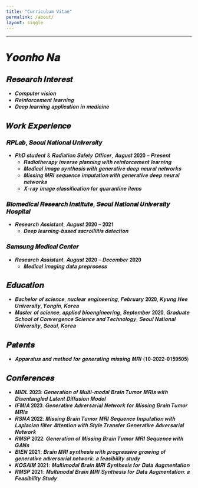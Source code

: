 ```yaml
---
title: "Curriculum Vitae"
permalink: /about/
layout: single
---
```

---
# 𝒀𝒐𝒐𝒏𝒉𝒐 𝑵𝒂
## 𝑹𝒆𝒔𝒆𝒂𝒓𝒄𝒉 𝑰𝒏𝒕𝒆𝒓𝒆𝒔𝒕
- 𝑪𝒐𝒎𝒑𝒖𝒕𝒆𝒓 𝒗𝒊𝒔𝒊𝒐𝒏
- 𝑹𝒆𝒊𝒏𝒇𝒐𝒓𝒄𝒆𝒎𝒆𝒏𝒕 𝒍𝒆𝒂𝒓𝒏𝒊𝒏𝒈
- 𝑫𝒆𝒆𝒑 𝒍𝒆𝒂𝒓𝒏𝒊𝒏𝒈 𝒂𝒑𝒑𝒍𝒊𝒄𝒂𝒕𝒊𝒐𝒏 𝒊𝒏 𝒎𝒆𝒅𝒊𝒄𝒊𝒏𝒆

## 𝑾𝒐𝒓𝒌 𝑬𝒙𝒑𝒆𝒓𝒊𝒆𝒏𝒄𝒆
### 𝑹𝑷𝑳𝒂𝒃, 𝑺𝒆𝒐𝒖𝒍 𝑵𝒂𝒕𝒊𝒐𝒏𝒂𝒍 𝑼𝒏𝒊𝒗𝒆𝒓𝒔𝒊𝒕𝒚
- 𝑷𝒉𝑫 𝒔𝒕𝒖𝒅𝒆𝒏𝒕 & 𝑹𝒂𝒅𝒊𝒂𝒕𝒊𝒐𝒏 𝑺𝒂𝒇𝒆𝒕𝒚 𝑶𝒇𝒇𝒊𝒄𝒆𝒓, 𝑨𝒖𝒈𝒖𝒔𝒕 𝟐𝟎𝟐𝟎 – 𝑷𝒓𝒆𝒔𝒆𝒏𝒕
  - 𝑹𝒂𝒅𝒊𝒐𝒕𝒉𝒆𝒓𝒂𝒑𝒚 𝒊𝒏𝒗𝒆𝒓𝒔𝒆 𝒑𝒍𝒂𝒏𝒏𝒊𝒏𝒈 𝒘𝒊𝒕𝒉 𝒓𝒆𝒊𝒏𝒇𝒐𝒓𝒄𝒆𝒎𝒆𝒏𝒕 𝒍𝒆𝒂𝒓𝒏𝒊𝒏𝒈
  -	𝑴𝒆𝒅𝒊𝒄𝒂𝒍 𝒊𝒎𝒂𝒈𝒆 𝒔𝒚𝒏𝒕𝒉𝒆𝒔𝒊𝒔 𝒘𝒊𝒕𝒉 𝒈𝒆𝒏𝒆𝒓𝒂𝒕𝒊𝒗𝒆 𝒅𝒆𝒆𝒑 𝒏𝒆𝒖𝒓𝒂𝒍 𝒏𝒆𝒕𝒘𝒐𝒓𝒌𝒔
  -	𝑴𝒊𝒔𝒔𝒊𝒏𝒈 𝑴𝑹𝑰 𝒔𝒆𝒒𝒖𝒆𝒏𝒄𝒆 𝒊𝒎𝒑𝒖𝒕𝒂𝒕𝒊𝒐𝒏 𝒘𝒊𝒕𝒉 𝒈𝒆𝒏𝒆𝒓𝒂𝒕𝒊𝒗𝒆 𝒅𝒆𝒆𝒑 𝒏𝒆𝒖𝒓𝒂𝒍 𝒏𝒆𝒕𝒘𝒐𝒓𝒌𝒔
  -	𝑿-𝒓𝒂𝒚 𝒊𝒎𝒂𝒈𝒆 𝒄𝒍𝒂𝒔𝒔𝒊𝒇𝒊𝒄𝒂𝒕𝒊𝒐𝒏 𝒇𝒐𝒓 𝒒𝒖𝒂𝒓𝒂𝒏𝒕𝒊𝒏𝒆 𝒊𝒕𝒆𝒎𝒔

### 𝑩𝒊𝒐𝒎𝒆𝒅𝒊𝒄𝒂𝒍 𝑹𝒆𝒔𝒆𝒂𝒓𝒄𝒉 𝑰𝒏𝒔𝒕𝒊𝒕𝒖𝒕𝒆, 𝑺𝒆𝒐𝒖𝒍 𝑵𝒂𝒕𝒊𝒐𝒏𝒂𝒍 𝑼𝒏𝒊𝒗𝒆𝒓𝒔𝒊𝒕𝒚 𝑯𝒐𝒔𝒑𝒊𝒕𝒂𝒍
- 𝑹𝒆𝒔𝒆𝒂𝒓𝒄𝒉 𝑨𝒔𝒔𝒊𝒔𝒕𝒂𝒏𝒕, 𝑨𝒖𝒈𝒖𝒔𝒕 𝟐𝟎𝟐𝟎 – 𝟐𝟎𝟐𝟏
  - 𝑫𝒆𝒆𝒑 𝒍𝒆𝒂𝒓𝒏𝒊𝒏𝒈-𝒃𝒂𝒔𝒆𝒅 𝒔𝒂𝒄𝒓𝒐𝒊𝒍𝒊𝒊𝒕𝒊𝒔 𝒅𝒆𝒕𝒆𝒄𝒕𝒊𝒐𝒏

### 𝑺𝒂𝒎𝒔𝒖𝒏𝒈 𝑴𝒆𝒅𝒊𝒄𝒂𝒍 𝑪𝒆𝒏𝒕𝒆𝒓
- 𝑹𝒆𝒔𝒆𝒂𝒓𝒄𝒉 𝑨𝒔𝒔𝒊𝒔𝒕𝒂𝒏𝒕, 𝑨𝒖𝒈𝒖𝒔𝒕 𝟐𝟎𝟐𝟎 – 𝑫𝒆𝒄𝒆𝒎𝒃𝒆𝒓 𝟐𝟎𝟐𝟎
  - 𝑴𝒆𝒅𝒊𝒄𝒂𝒍 𝒊𝒎𝒂𝒈𝒊𝒏𝒈 𝒅𝒂𝒕𝒂 𝒑𝒓𝒆𝒑𝒓𝒐𝒄𝒆𝒔𝒔

## 𝑬𝒅𝒖𝒄𝒂𝒕𝒊𝒐𝒏
- 𝑩𝒂𝒄𝒉𝒆𝒍𝒐𝒓 𝒐𝒇 𝒔𝒄𝒊𝒆𝒏𝒄𝒆, 𝒏𝒖𝒄𝒍𝒆𝒂𝒓 𝒆𝒏𝒈𝒊𝒏𝒆𝒆𝒓𝒊𝒏𝒈, 𝑭𝒆𝒃𝒓𝒖𝒂𝒓𝒚 𝟐𝟎𝟐𝟎, 𝑲𝒚𝒖𝒏𝒈 𝑯𝒆𝒆 𝑼𝒏𝒊𝒗𝒆𝒓𝒔𝒊𝒕𝒚, 𝒀𝒐𝒏𝒈𝒊𝒏, 𝑲𝒐𝒓𝒆𝒂
- 𝑴𝒂𝒔𝒕𝒆𝒓 𝒐𝒇 𝒔𝒄𝒊𝒆𝒏𝒄𝒆, 𝒂𝒑𝒑𝒍𝒊𝒆𝒅 𝒃𝒊𝒐𝒆𝒏𝒈𝒊𝒏𝒆𝒆𝒓𝒊𝒏𝒈, 𝑺𝒆𝒑𝒕𝒆𝒎𝒃𝒆𝒓 𝟐𝟎𝟐𝟎, 𝑮𝒓𝒂𝒅𝒖𝒂𝒕𝒆 𝑺𝒄𝒉𝒐𝒐𝒍 𝒐𝒇 𝑪𝒐𝒏𝒗𝒆𝒓𝒈𝒆𝒏𝒄𝒆 𝑺𝒄𝒊𝒆𝒏𝒄𝒆 𝒂𝒏𝒅 𝑻𝒆𝒄𝒉𝒏𝒐𝒍𝒐𝒈𝒚, 𝑺𝒆𝒐𝒖𝒍 𝑵𝒂𝒕𝒊𝒐𝒏𝒂𝒍 𝑼𝒏𝒊𝒗𝒆𝒓𝒔𝒊𝒕𝒚, 𝑺𝒆𝒐𝒖𝒍, 𝑲𝒐𝒓𝒆𝒂

## 𝑷𝒂𝒕𝒆𝒏𝒕𝒔
- 𝑨𝒑𝒑𝒂𝒓𝒂𝒕𝒖𝒔 𝒂𝒏𝒅 𝒎𝒆𝒕𝒉𝒐𝒅 𝒇𝒐𝒓 𝒈𝒆𝒏𝒆𝒓𝒂𝒕𝒊𝒏𝒈 𝒎𝒊𝒔𝒔𝒊𝒏𝒈 𝑴𝑹𝑰 (𝟏𝟎-𝟐𝟎𝟐𝟐-𝟎𝟏𝟓𝟗𝟓𝟎𝟓)

## 𝑪𝒐𝒏𝒇𝒆𝒓𝒆𝒏𝒄𝒆𝒔
- 𝑴𝑰𝑫𝑳 𝟐𝟎𝟐𝟑: 𝑮𝒆𝒏𝒆𝒓𝒂𝒕𝒊𝒐𝒏 𝒐𝒇 𝑴𝒖𝒍𝒕𝒊-𝒎𝒐𝒅𝒂𝒍 𝑩𝒓𝒂𝒊𝒏 𝑻𝒖𝒎𝒐𝒓 𝑴𝑹𝑰𝒔 𝒘𝒊𝒕𝒉 𝑫𝒊𝒔𝒆𝒏𝒕𝒂𝒏𝒈𝒍𝒆𝒅 𝑳𝒂𝒕𝒆𝒏𝒕 𝑫𝒊𝒇𝒇𝒖𝒔𝒊𝒐𝒏 𝑴𝒐𝒅𝒆𝒍
- 𝑰𝑭𝑴𝑰𝑨 𝟐𝟎𝟐𝟑: 𝑮𝒆𝒏𝒆𝒓𝒂𝒕𝒊𝒗𝒆 𝑨𝒅𝒗𝒆𝒓𝒔𝒂𝒓𝒊𝒂𝒍 𝑵𝒆𝒕𝒘𝒐𝒓𝒌 𝒇𝒐𝒓 𝑴𝒊𝒔𝒔𝒊𝒏𝒈 𝑩𝒓𝒂𝒊𝒏 𝑻𝒖𝒎𝒐𝒓 𝑴𝑹𝑰𝒔
- 𝑹𝑺𝑵𝑨 𝟐𝟎𝟐𝟐: 𝑴𝒊𝒔𝒔𝒊𝒏𝒈 𝑩𝒓𝒂𝒊𝒏 𝑻𝒖𝒎𝒐𝒓 𝑴𝑹𝑰 𝑺𝒆𝒒𝒖𝒆𝒏𝒄𝒆 𝑰𝒎𝒑𝒖𝒕𝒂𝒕𝒊𝒐𝒏 𝒘𝒊𝒕𝒉 𝑳𝒂𝒑𝒍𝒂𝒄𝒊𝒂𝒏 𝒇𝒊𝒍𝒕𝒆𝒓 𝑨𝒕𝒕𝒆𝒏𝒕𝒊𝒐𝒏 𝒘𝒊𝒕𝒉 𝑺𝒕𝒚𝒍𝒆 𝑻𝒓𝒂𝒏𝒔𝒇𝒆𝒓 𝑮𝒆𝒏𝒆𝒓𝒂𝒕𝒊𝒗𝒆 𝑨𝒅𝒗𝒆𝒓𝒔𝒂𝒓𝒊𝒂𝒍 𝑵𝒆𝒕𝒘𝒐𝒓𝒌
- 𝑹𝑴𝑺𝑷 𝟐𝟎𝟐𝟐: 𝑮𝒆𝒏𝒆𝒓𝒂𝒕𝒊𝒐𝒏 𝒐𝒇 𝑴𝒊𝒔𝒔𝒊𝒏𝒈 𝑩𝒓𝒂𝒊𝒏 𝑻𝒖𝒎𝒐𝒓 𝑴𝑹𝑰 𝑺𝒆𝒒𝒖𝒆𝒏𝒄𝒆 𝒘𝒊𝒕𝒉 𝑮𝑨𝑵𝒔
- 𝑩𝑰𝑬𝑵 𝟐𝟎𝟐𝟏: 𝑩𝒓𝒂𝒊𝒏 𝑴𝑹𝑰 𝒔𝒚𝒏𝒕𝒉𝒆𝒔𝒊𝒔 𝒘𝒊𝒕𝒉 𝒑𝒓𝒐𝒈𝒓𝒆𝒔𝒔𝒊𝒗𝒆 𝒈𝒓𝒐𝒘𝒊𝒏𝒈 𝒐𝒇 𝒈𝒆𝒏𝒆𝒓𝒂𝒕𝒊𝒗𝒆 𝒂𝒅𝒗𝒆𝒓𝒔𝒂𝒓𝒊𝒂𝒍 𝒏𝒆𝒕𝒘𝒐𝒓𝒌: 𝒂 𝒇𝒆𝒂𝒔𝒊𝒃𝒊𝒍𝒊𝒕𝒚 𝒔𝒕𝒖𝒅𝒚
- 𝑲𝑶𝑺𝑨𝑰𝑴 𝟐𝟎𝟐𝟏: 𝑴𝒖𝒍𝒕𝒊𝒎𝒐𝒅𝒂𝒍 𝑩𝒓𝒂𝒊𝒏 𝑴𝑹𝑰 𝑺𝒚𝒏𝒕𝒉𝒆𝒔𝒊𝒔 𝒇𝒐𝒓 𝑫𝒂𝒕𝒂 𝑨𝒖𝒈𝒎𝒆𝒏𝒕𝒂𝒕𝒊𝒐𝒏
- 𝑹𝑴𝑺𝑷 𝟐𝟎𝟐𝟏: 𝑴𝒖𝒍𝒕𝒊𝒎𝒐𝒅𝒂𝒍 𝑩𝒓𝒂𝒊𝒏 𝑴𝑹𝑰 𝑺𝒚𝒏𝒕𝒉𝒆𝒔𝒊𝒔 𝒇𝒐𝒓 𝑫𝒂𝒕𝒂 𝑨𝒖𝒈𝒎𝒆𝒏𝒕𝒂𝒕𝒊𝒐𝒏: 𝒂 𝑭𝒆𝒂𝒔𝒊𝒃𝒊𝒍𝒊𝒕𝒚 𝑺𝒕𝒖𝒅𝒚
